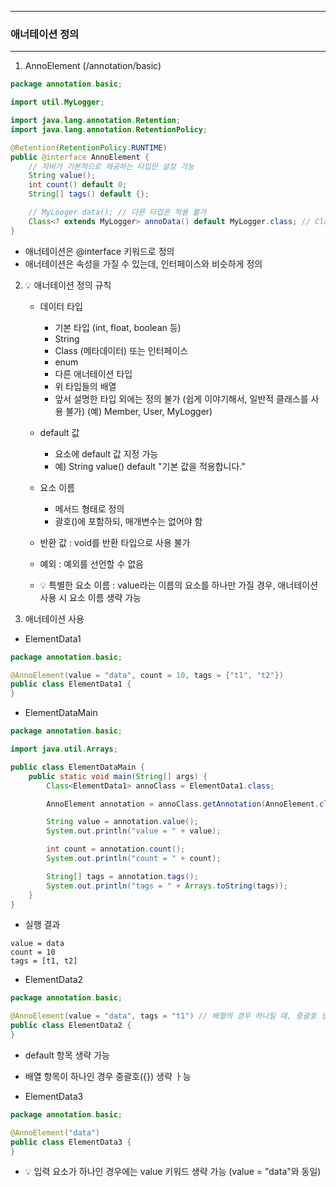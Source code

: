 -----
### 애너테이션 정의
-----
1. AnnoElement (/annotation/basic)
```java
package annotation.basic;

import util.MyLogger;

import java.lang.annotation.Retention;
import java.lang.annotation.RetentionPolicy;

@Retention(RetentionPolicy.RUNTIME)
public @interface AnnoElement {
    // 자바가 기본적으로 제공하는 타입만 설정 가능
    String value();
    int count() default 0;
    String[] tags() default {};

    // MyLooger data(); // 다른 타입은 적용 불가
    Class<? extends MyLogger> annoData() default MyLogger.class; // Class에 대한 메타데이터 정보는 사용 가능
}
```
  - 애너테이션은 @interface 키워드로 정의
  - 애너테이션은 속성을 가질 수 있는데, 인터페이스와 비슷하게 정의

2. 💡 애너테이션 정의 규칙
   - 데이터 타입
     + 기본 타입 (int, float, boolean 등)
     + String
     + Class (메타데이터) 또는 인터페이스
     + enum
     + 다른 애너테이션 타입
     + 위 타입들의 배열
     + 앞서 설명한 타입 외에는 정의 불가 (쉽게 이야기해서, 일반적 클래스를 사용 불가) (예) Member, User, MyLogger)

   - default 값
     + 요소에 default 값 지정 가능
     + 예) String value() default "기본 값을 적용합니다."

   - 요소 이름
     + 메서드 형태로 정의
     + 괄호()에 포함하되, 매개변수는 없어야 함

   - 반환 값 : void를 반환 타입으로 사용 불가
   - 예외 : 예외를 선언할 수 없음
   - 💡 특별한 요소 이름 : value라는 이름의 요소를 하나만 가질 경우, 애너테이션 사용 시 요소 이름 생략 가능

3. 애너테이션 사용
  - ElementData1
```java
package annotation.basic;

@AnnoElement(value = "data", count = 10, tags = {"t1", "t2"})
public class ElementData1 {
}
```

  - ElementDataMain
```java
package annotation.basic;

import java.util.Arrays;

public class ElementDataMain {
    public static void main(String[] args) {
        Class<ElementData1> annoClass = ElementData1.class;

        AnnoElement annotation = annoClass.getAnnotation(AnnoElement.class);

        String value = annotation.value();
        System.out.println("value = " + value);

        int count = annotation.count();
        System.out.println("count = " + count);

        String[] tags = annotation.tags();
        System.out.println("tags = " + Arrays.toString(tags));
    }
}
```
  - 실행 결과
```
value = data
count = 10
tags = [t1, t2]
```

  - ElementData2
```java
package annotation.basic;

@AnnoElement(value = "data", tags = "t1") // 배열의 경우 하나일 때, 중괄호 생략 가능하며, default 값 존재 시 생략 가능
public class ElementData2 {
}
```
  - default 항목 생략 가능
  - 배열 항목이 하나인 경우 중괄호({}) 생략 ㅏ능

  - ElementData3
```java
package annotation.basic;

@AnnoElement("data")
public class ElementData3 {
}
```
  - 💡 입력 요소가 하나인 경우에는 value 키워드 생략 가능 (value = "data"와 동일)
